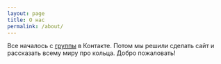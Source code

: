 ```yaml
---
layout: page
title: О нас
permalink: /about/
---
```


Все началось с [группы](https://vk.com/club109352806) в Контакте. Потом мы решили сделать сайт и рассказать всему миру про кольца. Добро пожаловать!
